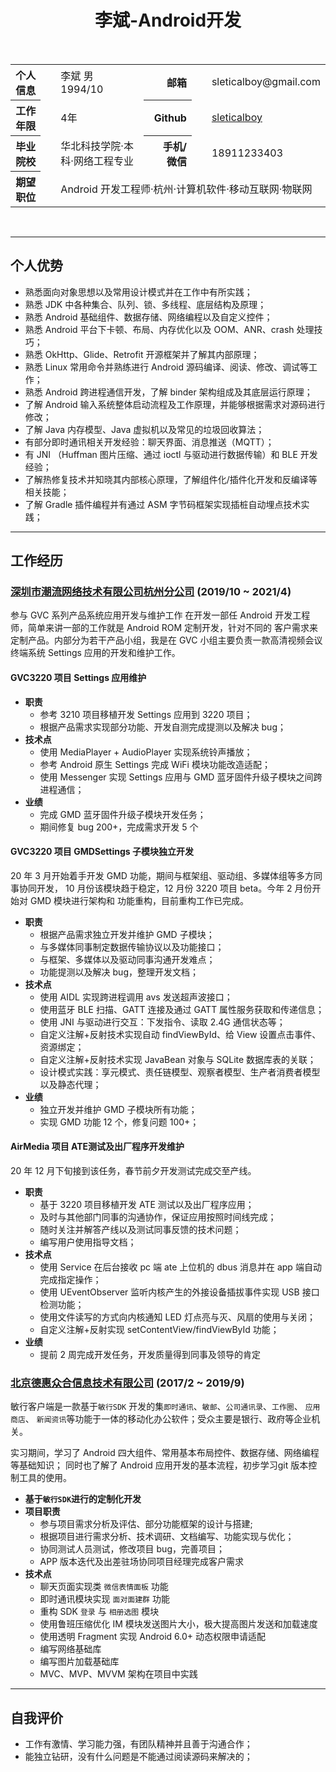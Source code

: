 # <center>李斌-Android开发</center>
</br>
<table>
    <tr align="right">
        <th>个人信息</th>
        <td align="left" style="padding-left: 2em">李斌 男 1994/10</td>
        <th>邮箱</th>
        <td align="left" style="padding-left: 2em">sleticalboy@gmail.com</td>
    </tr>
    <tr align="right">
        <th>工作年限</th>
        <td align="left" style="padding-left: 2em">4年</td>
        <th>Github</th>
        <td align="left" style="padding-left: 2em">
            <a href="https://www.github.com/sleticalboy" target="_blank">sleticalboy</a>
        </td>
    </tr>
    <tr align="right">
        <th>毕业院校</th>
        <td align="left" style="padding-left: 2em">华北科技学院·本科·网络工程专业</td>
        <th>&nbsp;&nbsp;手机/微信</th>
        <td align="left" style="padding-left: 2em">18911233403</td>
    </tr>
    <tr align="right">
        <th>期望职位</th>
        <td align="left" style="padding-left: 2em" colspan="3">
        Android 开发工程师·杭州·计算机软件·移动互联网·物联网
        </td>
    </tr>
</table>
</br>

---

## 个人优势

- 熟悉面向对象思想以及常用设计模式并在工作中有所实践；
- 熟悉 JDK 中各种集合、队列、锁、多线程、底层结构及原理；
- 熟悉 Android 基础组件、数据存储、网络编程以及自定义控件；
- 熟悉 Android 平台下卡顿、布局、内存优化以及 OOM、ANR、crash 处理技巧；
- 熟悉 OkHttp、Glide、Retrofit 开源框架并了解其内部原理；
- 熟悉 Linux 常用命令并熟练进行 Android 源码编译、阅读、修改、调试等工作；
- 熟悉 Android 跨进程通信开发，了解 binder 架构组成及其底层运行原理；
- 了解 Android 输入系统整体启动流程及工作原理，并能够根据需求对源码进行修改；
- 了解 Java 内存模型、Java 虚拟机以及常见的垃圾回收算法；
- 有部分即时通讯相关开发经验：聊天界面、消息推送（MQTT）；
- 有 JNI （Huffman 图片压缩、通过 ioctl 与驱动进行数据传输）和 BLE 开发经验；
- 了解热修复技术并知晓其内部核心原理，了解组件化/插件化开发和反编译等相关技能；
- 了解 Gradle 插件编程并有通过 ASM 字节码框架实现插桩自动埋点技术实践；

---

## 工作经历

### [深圳市潮流网络技术有限公司杭州分公司][3] (2019/10 ~ 2021/4)

参与 GVC 系列产品系统应用开发与维护工作
在开发一部任 Android 开发工程师，简单来讲一部的工作就是 Android ROM 定制开发，针对不同的
客户需求来定制产品。内部分为若干产品小组，我是在 GVC 小组主要负责一款高清视频会议终端系统
Settings 应用的开发和维护工作。

#### GVC3220 项目 Settings 应用维护

- **职责**
  - 参考 3210 项目移植开发 Settings 应用到 3220 项目；
  - 根据产品需求实现部分功能、开发自测完成提测以及解决 bug；
- **技术点**
  - 使用 MediaPlayer + AudioPlayer 实现系统铃声播放；
  - 参考 Android 原生 Settings 完成 WiFi 模块功能改造适配；
  - 使用 Messenger 实现 Settings 应用与 GMD 蓝牙固件升级子模块之间跨进程通信；
- **业绩**
  - 完成 GMD 蓝牙固件升级子模块开发任务；
  - 期间修复 bug 200+，完成需求开发 5 个

#### GVC3220 项目 GMDSettings 子模块独立开发

20 年 3 月开始着手开发 GMD 功能，期间与框架组、驱动组、多媒体组等多方同事协同开发，
10 月份该模块趋于稳定，12 月份 3220 项目 beta。今年 2 月份开始对 GMD 模块进行架构和
功能重构，目前重构工作已完成。

- **职责**
  - 根据产品需求独立开发并维护 GMD 子模块；
  - 与多媒体同事制定数据传输协议以及功能接口；
  - 与框架、多媒体以及驱动同事沟通开发难点；
  - 功能提测以及解决 bug，整理开发文档；
- **技术点**
  - 使用 AIDL 实现跨进程调用 avs 发送超声波接口；
  - 使用蓝牙 BLE 扫描、GATT 连接及通过 GATT 属性服务获取和传递信息；
  - 使用 JNI 与驱动进行交互：下发指令、读取 2.4G 通信状态等；
  - 自定义注解+反射技术实现自动 findViewById、给 View 设置点击事件、资源绑定；
  - 自定义注解+反射技术实现 JavaBean 对象与 SQLite 数据库表的关联；
  - 设计模式实践：享元模式、责任链模型、观察者模型、生产者消费者模型以及静态代理；
- **业绩**
  - 独立开发并维护 GMD 子模块所有功能；
  - 实现 GMD 功能 12 个，修复问题 100+；

#### AirMedia 项目 ATE测试及出厂程序开发维护

20 年 12 月下旬接到该任务，春节前夕开发测试完成交至产线。

- **职责**
  - 基于 3220 项目移植开发 ATE 测试以及出厂程序应用；
  - 及时与其他部门同事的沟通协作，保证应用按照时间线完成；
  - 随时关注并解答产线以及测试同事反馈的技术问题；
  - 编写用户使用指导文档；
- **技术点**
  - 使用 Service 在后台接收 pc 端 ate 上位机的 dbus 消息并在 app 端自动完成指定操作；
  - 使用 UEventObserver 监听内核产生的外接设备插拔事件实现 USB 接口检测功能；
  - 使用文件读写的方式向内核通知 LED 灯点亮与灭、风扇的使用与关闭；
  - 自定义注解+反射实现 setContentView/findViewById 功能；
- **业绩**
  - 提前 2 周完成开发任务，开发质量得到同事及领导的肯定

### [北京德惠众合信息技术有限公司][2] (2017/2 ~ 2019/9)

敏行客户端是一款基于`敏行SDK` 开发的集`即时通讯`、`敏邮`、`公司通讯录`、`工作圈`、
`应用商店`、 `新闻资讯`等功能于一体的移动化办公软件；受众主要是银行、政府等企业机关。

实习期间，学习了 Android 四大组件、常用基本布局控件、数据存储、网络编程等基础知识；
同时也了解了 Android 应用开发的基本流程，初步学习git 版本控制工具的使用。

- **基于`敏行SDK`进行的定制化开发**
- **项目职责**
  - 参与项目需求分析及评估、部分功能框架的设计与搭建;
  - 根据项目进行需求分析、技术调研、文档编写、功能实现与优化；
  - 协同测试人员测试，修改项目 bug，完善项目；
  - APP 版本迭代及出差驻场协同项目经理完成客户需求
- **技术点**
  - 聊天页面实现类 `微信表情面板` 功能
  - 即时通讯模块实现 `面对面建群` 功能
  - 重构 SDK `登录`  与 `相册选图` 模块
  - 使用鲁班压缩优化 IM 模块发送图片大小，极大提高图片发送和加载速度
  - 使用透明 Fragment 实现 Android 6.0+ 动态权限申请适配
  - 编写网络基础库
  - 编写图片加载基础库
  - MVC、MVP、MVVM 架构在项目中实践

---

## 自我评价

- 工作有激情、学习能力强，有团队精神并且善于沟通合作；
- 能独立钻研，没有什么问题是不能通过阅读源码来解决的；

[1]: https://github.com/sleticalboy
[2]: https://www.minxing365.com/web/
[3]: http://www.grandstream.cn/

